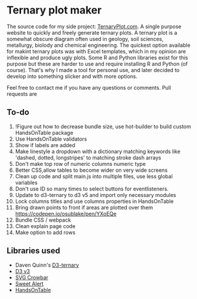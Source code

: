 # Ternary plot maker

The source code for my side project: [TernaryPlot.com](http://www.ternaryplot.com). A single purpose website to quickly and freely generate ternary plots. A ternary plot is a somewhat obscure diagram often used in geology, soil sciences, metallurgy, biolody and chemical engineering. The quickest option available for makint ternary plots was with Excel templates, which in my opinion are inflexible and produce ugly plots. Some R and Python libraries exist for this purpose but these are harder to use and require installing R and Python (of course). That's why I made a tool for personal use, and later decided to develop into something slicker and with more options.

Feel free to contact me if you have any questions or comments. Pull requests are

## To-do

1. !Figure out how to decrease bundle size, use hot-builder to build custom HandsOnTable package
2. Use HandsOnTable validators
3. Show if labels are added
3. Make linestyle a dropdown with a dictionary matching keywords like 'dashed, dotted, longstripes' to matching stroke dash arrays
3. Don't make top row of numeric columns numeric type
3. Better CSS,allow tables to become wider on very wide screens
2. Clean up code and split main.js into multiple files, use less global variables
4. Don't use ID so many times to select buttons for eventlisteners.
2. Update to d3-ternary to d3 v5 and import only necessary modules
2. Lock columns titles and use columns properties in HandsOnTable
3. Bring drawn points to front if areas are plotted over them https://codepen.io/osublake/pen/YXoEQe 
3. Bundle CSS / webpack
4. Clean explain page code
2. Make option to add rows


## Libraries used

* Daven Quinn's [D3-ternary](https://github.com/davenquinn/d3-ternary)
* [D3 v3](https://d3js.org/)
* [SVG Crowbar](https://github.com/NYTimes/svg-crowbar)
* [Sweet Alert](https://sweetalert.js.org/)
* [HandsOnTable](https://handsontable.com/)
